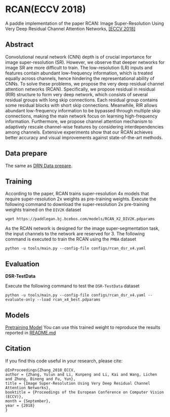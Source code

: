 # RCAN(ECCV 2018)
A paddle implementation of the paper RCAN: Image Super-Resolution Using Very Deep Residual Channel Attention Networks,
[\[ECCV 2018\]](https://openaccess.thecvf.com/content_ECCV_2018/html/Yulun_Zhang_Image_Super-Resolution_Using_ECCV_2018_paper.html)

## Abstract

Convolutional neural network (CNN) depth is of crucial importance for image super-resolution (SR). However, we observe that deeper networks for image SR are more difficult to train. The low-resolution (LR) inputs and features contain abundant low-frequency information, which is treated equally across channels, hence hindering the representational ability of CNNs. To solve these problems, we propose the very deep residual channel attention networks (RCAN). Specifically, we propose residual in residual (RIR) structure to form very deep network, which consists of several residual groups with long skip connections. Each residual group contains some residual blocks with short skip connections. Meanwhile, RIR allows abundant low-frequency information to be bypassed through multiple skip connections, making the main network focus on learning high-frequency information. Furthermore, we propose channel attention mechanism to adaptively rescale channel-wise features by considering interdependencies among channels. Extensive experiments show that our RCAN achieves better accuracy and visual improvements against state-of-the-art methods.

## Data prepare

The same as [DRN Data prepare](docs/en_US/models/DRN.md).

## Training

According to the paper, RCAN trains super-resolution 4x models that require super-resolution 2x weights as pre-training weights. Execute the following command to download the super-resolution 2x pre-training weights trained on the `DIV2K` dataset

```shell
wget https://paddlegan.bj.bcebos.com/models/RCAN_X2_DIV2K.pdparams
```

As the RCAN network is designed for the image super-segmentation task, the input channels to the network are reserved for 3. The following command is executed to train the RCAN using the `PMBA` dataset

```shell
python -u tools/main.py --config-file configs/rcan_dsr_x4.yaml
```

## Evaluation
**DSR-TestData**

Execute the following command to test the `DSR-TestData` dataset
```shell
python -u tools/main.py --config-file configs/rcan_dsr_x4.yaml --evaluate-only --load rcan_x4_best.pdparams
```

## Models

[Pretraining Model](https://aistudio.baidu.com/aistudio/datasetdetail/176907)
You can use this trained weight to reproduce the results reported in [README.md](README.md)


## Citation
If you find this code useful in your research, please cite:
```
@InProceedings{Zhang_2018_ECCV,
author = {Zhang, Yulun and Li, Kunpeng and Li, Kai and Wang, Lichen and Zhong, Bineng and Fu, Yun},
title = {Image Super-Resolution Using Very Deep Residual Channel Attention Networks},
booktitle = {Proceedings of the European Conference on Computer Vision (ECCV)},
month = {September},
year = {2018}
} 
```